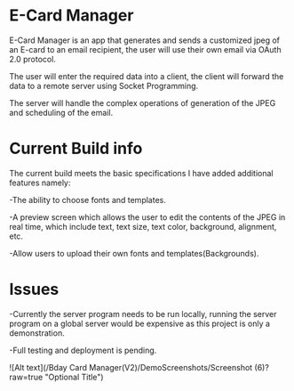 # E-Card Manager
E-Card Manager is an app that generates and sends a customized jpeg of an E-card to an email recipient, the user will use their own email via OAuth 2.0 protocol.

The user will enter the required data into a client, the client will forward the data to a remote server using Socket Programming.

The server will handle the complex operations of generation of the JPEG and scheduling of the email.

# Current Build info

The current build meets the basic specifications I have added additional features namely:

-The ability to choose fonts and templates.

-A preview screen which allows the user to edit the contents of the JPEG in real time, which include text, text size, text color, background, alignment, etc.

-Allow users to upload their own fonts and templates(Backgrounds).

# Issues
-Currently the server program needs to be run locally, running the server program on a global server would be expensive as this project is only a demonstration.

-Full testing and deployment is pending.

![Alt text](/Bday Card Manager(V2)/DemoScreenshots/Screenshot (6)?raw=true "Optional Title")

